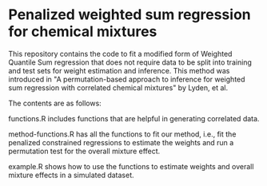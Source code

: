# Penalized weighted sum regression for chemical mixtures
This repository contains the code to fit a modified form of Weighted Quantile Sum regression that does not require data to be split into training and test sets for weight estimation and inference. This method was introduced in "A permutation-based approach to inference for weighted sum regression with correlated chemical mixtures" by Lyden, et al.

The contents are as follows:

functions.R includes functions that are helpful in generating correlated data.

method-functions.R has all the functions to fit our method, i.e., fit the penalized constrained regressions to estimate the weights and run a permutation test for the overall mixture effect.

example.R shows how to use the functions to estimate weights and overall mixture effects in a simulated dataset.
